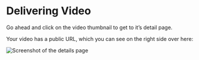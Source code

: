 # Delivering Video

Go ahead and click on the video thumbnail to get to it’s detail page.

Your video has a public URL, which you can see on the right side over here:

![Screenshot of the details page](http://eric-cloudinary-res.cloudinary.com/image/upload/f_auto,q_auto,w_900/v1518534801/Screen_Shot_2018-02-13_at_07.11.47.png)

